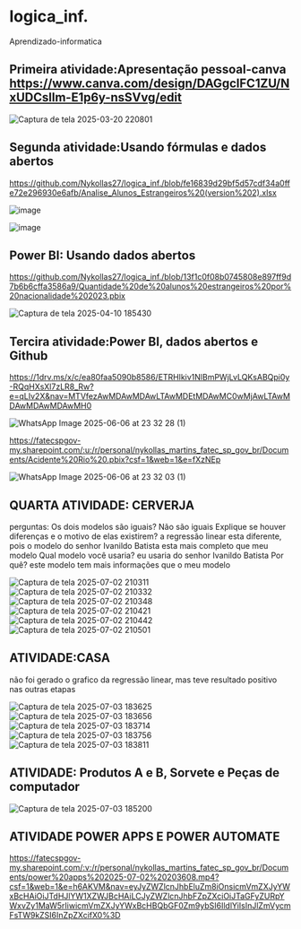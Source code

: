 # logica_inf.
Aprendizado-informatica 

## Primeira atividade:Apresentação pessoal-canva https://www.canva.com/design/DAGgclFC1ZU/NxUDCsllm-E1p6y-nsSVvg/edit

![Captura de tela 2025-03-20 220801](https://github.com/user-attachments/assets/cb13c35b-1669-4ce6-a1c6-02e275d35dc6)

## Segunda atividade:Usando fórmulas e dados abertos 
https://github.com/Nykollas27/logica_inf./blob/fe16839d29bf5d57cdf34a0ffe72e296930e6afb/Analise_Alunos_Estrangeiros%20(version%202).xlsx

![image](https://github.com/user-attachments/assets/f667fa98-af3d-48f2-92ef-27e79139d703)

![image](https://github.com/user-attachments/assets/4da4fc4b-8f3a-4761-beb3-93ea0fd2a7a3)

## Power BI: Usando dados abertos
https://github.com/Nykollas27/logica_inf./blob/13f1c0f08b0745808e897ff9d7b6b6cffa3586a9/Quantidade%20de%20alunos%20estrangeiros%20por%20nacionalidade%202023.pbix

![Captura de tela 2025-04-10 185430](https://github.com/user-attachments/assets/4173b161-cf31-4467-ab31-7030ae04a666)

## Tercira atividade:Power BI, dados abertos e Github

https://1drv.ms/x/c/ea80faa5090b8586/ETRHlkiv1NlBmPWjLvLQKsABQpi0y-RQqHXsXl7zLR8_Rw?e=qLIv2X&nav=MTVfezAwMDAwMDAwLTAwMDEtMDAwMC0wMjAwLTAwMDAwMDAwMDAwMH0

![WhatsApp Image 2025-06-06 at 23 32 28 (1)](https://github.com/user-attachments/assets/7e38dac6-d368-4e53-9788-2c6fff7b73f6)

https://fatecspgov-my.sharepoint.com/:u:/r/personal/nykollas_martins_fatec_sp_gov_br/Documents/Acidente%20Rio%20.pbix?csf=1&web=1&e=fXzNEp

![WhatsApp Image 2025-06-06 at 23 32 03 (1)](https://github.com/user-attachments/assets/ec6488d4-e10e-412a-8212-54546a5278f1)

## QUARTA ATIVIDADE: CERVERJA 
perguntas: Os dois modelos são iguais? Não são iguais Explique se houver diferenças e o motivo de elas existirem? a regressão linear esta diferente, pois o modelo do senhor Ivanildo Batista esta mais completo que meu modelo Qual modelo você usaria? eu usaria do senhor Ivanildo Batista Por quê? este modelo tem mais informações que o meu modelo

![Captura de tela 2025-07-02 210311](https://github.com/user-attachments/assets/c605afb2-aa7d-4dc9-bbcd-dd5bdfb5858f)
![Captura de tela 2025-07-02 210332](https://github.com/user-attachments/assets/b94f4724-e1fa-408a-96c0-0610661cedce)
![Captura de tela 2025-07-02 210348](https://github.com/user-attachments/assets/a6899c58-b6ce-4909-abea-7eb212dae378)
![Captura de tela 2025-07-02 210421](https://github.com/user-attachments/assets/5b4ebc2b-2469-41cf-8a21-a7d8565908b4)
![Captura de tela 2025-07-02 210442](https://github.com/user-attachments/assets/b11c941f-ed59-4366-807f-6ba90ab2daa4)
![Captura de tela 2025-07-02 210501](https://github.com/user-attachments/assets/c2c4a070-4d03-47f1-b66e-ad31a8f29d5a)

## ATIVIDADE:CASA 
não foi gerado o grafico da regressão linear, mas teve resultado positivo nas outras etapas

![Captura de tela 2025-07-03 183625](https://github.com/user-attachments/assets/8a66e937-7502-4d4d-8bc5-9efa8a182ecf)
![Captura de tela 2025-07-03 183656](https://github.com/user-attachments/assets/41e3aaa7-512e-424f-94ff-26bd62483eb4)
![Captura de tela 2025-07-03 183714](https://github.com/user-attachments/assets/cc0e4f0a-e3d6-43c9-b162-df3bac097cf3)
![Captura de tela 2025-07-03 183756](https://github.com/user-attachments/assets/234f0863-7b0e-4d40-ab38-cb4f4a11b985)
![Captura de tela 2025-07-03 183811](https://github.com/user-attachments/assets/e2b4e14e-ca20-4a6a-9839-bca5c3ed5c00)

## ATIVIDADE: Produtos A e B, Sorvete e Peças de computador 

![Captura de tela 2025-07-03 185200](https://github.com/user-attachments/assets/de77f93c-59be-4f39-8545-1bd0ef27cc96)

## ATIVIDADE POWER APPS E POWER AUTOMATE 

https://fatecspgov-my.sharepoint.com/:v:/r/personal/nykollas_martins_fatec_sp_gov_br/Documents/power%20apps%202025-07-02%20203608.mp4?csf=1&web=1&e=h6AKVM&nav=eyJyZWZlcnJhbEluZm8iOnsicmVmZXJyYWxBcHAiOiJTdHJlYW1XZWJBcHAiLCJyZWZlcnJhbFZpZXciOiJTaGFyZURpYWxvZy1MaW5rIiwicmVmZXJyYWxBcHBQbGF0Zm9ybSI6IldlYiIsInJlZmVycmFsTW9kZSI6InZpZXcifX0%3D
